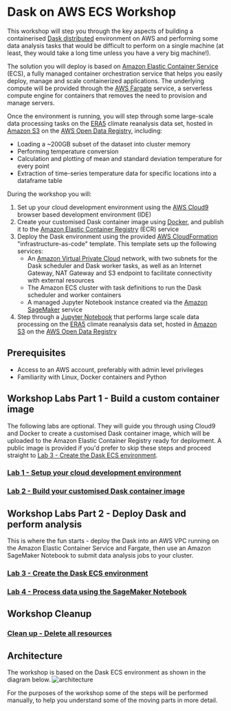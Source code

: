# Dask on AWS ECS Workshop
This workshop will step you through the key aspects of building a containerised [Dask distributed](https://distributed.dask.org/en/latest/) environment on AWS and performing some data analysis tasks that would be difficult to perform on a single machine (at least, they would take a long time unless you have a very big machine!).

The solution you will deploy is based on [Amazon Elastic Container Service](https://aws.amazon.com/ecs/) (ECS), a fully managed container orchestration service that helps you easily deploy, manage and scale containerized applications.  The underlying compute will be provided through the [AWS Fargate](https://aws.amazon.com/fargate/) service, a serverless compute engine for containers that removes the need to provision and manage servers.

Once the environment is running, you will step through some large-scale data processing tasks on the [ERA5](https://registry.opendata.aws/ecmwf-era5/) climate reanalysis data set, hosted in [Amazon S3](https://aws.amazon.com/s3/) on the [AWS Open Data Registry](https://registry.opendata.aws), including:
 * Loading a ~200GB subset of the dataset into cluster memory 
 * Performing temperature conversion
 * Calculation and plotting of mean and standard deviation temperature for every point
 * Extraction of time-series temperature data for specific locations into a dataframe table

During the workshop you will:
1. Set up your cloud development environment using the [AWS Cloud9](https://aws.amazon.com/cloud9/) browser based development environment (IDE)
1. Create your customised Dask container image using [Docker](https://www.docker.com), and publish it to the [Amazon Elastic Container Registry](https://aws.amazon.com/ecr/) (ECR) service
1. Deploy the Dask environment using the provided [AWS CloudFormation](https://aws.amazon.com/cloudformation/) "infrastructure-as-code" template.  This template sets up the following services:
    * An [Amazon Virtual Private Cloud](https://aws.amazon.com/vpc/) network, with two subnets for the Dask scheduler and Dask worker tasks, as well as an Internet Gateway, NAT Gateway and S3 endpoint to facilitate connectivity with external resources
    * The Amazon ECS cluster with task definitions to run the Dask scheduler and worker containers
    * A managed Jupyter Notebook instance created via the [Amazon SageMaker](https://aws.amazon.com/sagemaker) service
1. Step through a [Jupyter Notebook](https://jupyter.org) that performs large scale data processing on the [ERA5](https://registry.opendata.aws/ecmwf-era5/) climate reanalysis data set, hosted in [Amazon S3](https://aws.amazon.com/s3/) on the [AWS Open Data Registry](https://registry.opendata.aws)

## Prerequisites
* Access to an AWS account, preferably with admin level privileges
* Familiarity with Linux, Docker containers and Python

## Workshop Labs Part 1 - Build a custom container image
The following labs are optional.  They will guide you through using Cloud9 and Docker to create a customised Dask container image, which will be uploaded to the Amazon Elastic Container Registry ready for deployment.  A public image is provided if you'd prefer to skip these steps and proceed straight to [Lab 3 - Create the Dask ECS environment](workshop-03.md).

### [Lab 1 - Setup your cloud development environment](workshop-01.md)

### [Lab 2 - Build your customised Dask container image](workshop-02.md)


## Workshop Labs Part 2 - Deploy Dask and perform analysis
This is where the fun starts - deploy the Dask into an AWS VPC running on the Amazon Elastic Container Service and Fargate, then use an Amazon SageMaker Notebook to submit data analysis jobs to your cluster.
### [Lab 3 - Create the Dask ECS environment](workshop-03.md)

### [Lab 4 - Process data using the SageMaker Notebook](workshop-04.md)

## Workshop Cleanup
### [Clean up - Delete all resources](workshop-05.md)

## Architecture
The workshop is based on the Dask ECS environment as shown in the diagram below.
![architecture](cloudformation/dask-architecture.png)

For the purposes of the workshop some of the steps will be performed manually, to help you understand some of the moving parts in more detail.
